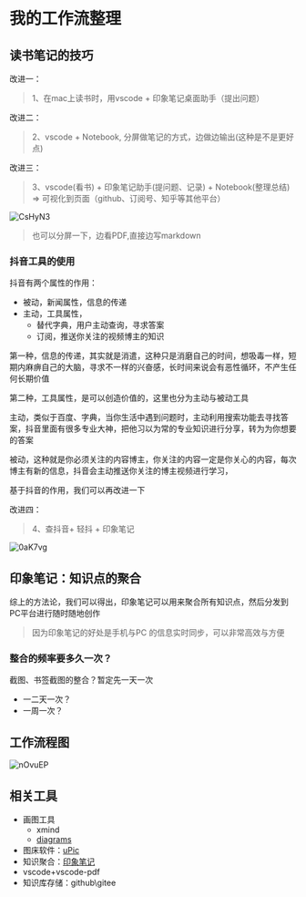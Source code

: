 # 我的工作流整理

## 读书笔记的技巧

改进一：
> 1、在mac上读书时，用vscode + 印象笔记桌面助手（提出问题）

改进二：
> 2、vscode + Notebook, 分屏做笔记的方式，边做边输出(这种是不是更好点)

改进三：
> 3、vscode(看书) + 印象笔记助手(提问题、记录) + Notebook(整理总结) => 可视化到页面（github、订阅号、知乎等其他平台）

![CsHyN3](https://gitee.com/meiminjun/picture/raw/master/uPic/CsHyN3.png)

> 也可以分屏一下，边看PDF,直接边写markdown

### 抖音工具的使用

抖音有两个属性的作用：

* 被动，新闻属性，信息的传递
* 主动，工具属性，
  * 替代字典，用户主动查询，寻求答案
  * 订阅，推送你关注的视频博主的知识

第一种，信息的传递，其实就是消遣，这种只是消磨自己的时间，想吸毒一样，短期内麻痹自己的大脑，寻求不一样的兴奋感，长时间来说会有恶性循环，不产生任何长期价值

第二种，工具属性，是可以创造价值的，这里也分为主动与被动工具

主动，类似于百度、字典，当你生活中遇到问题时，主动利用搜索功能去寻找答案，抖音里面有很多专业大神，把他习以为常的专业知识进行分享，转为为你想要的答案

被动，这种就是你必须关注的内容博主，你关注的内容一定是你关心的内容，每次博主有新的信息，抖音会主动推送你关注的博主视频进行学习，

基于抖音的作用，我们可以再改进一下

改进四：
> 4、查抖音+ 轻抖 + 印象笔记

![0aK7vg](https://gitee.com/meiminjun/picture/raw/master/uPic/0aK7vg.png)

## 印象笔记：知识点的聚合

综上的方法论，我们可以得出，印象笔记可以用来聚合所有知识点，然后分发到PC平台进行随时随地创作

> 因为印象笔记的好处是手机与PC 的信息实时同步，可以非常高效与方便

### 整合的频率要多久一次？

截图、书签截图的整合？暂定先一天一次

* 一二天一次？
* 一周一次？

## 工作流程图

![nOvuEP](https://gitee.com/meiminjun/picture/raw/master/uPic/nOvuEP.png)

## 相关工具

* 画图工具
  * xmind
  * [diagrams](https://www.diagrams.net/)
* 图床软件：[uPic](https://gitee.com/gee1k/uPic)
* 知识聚合：[印象笔记](https://www.yinxiang.com/)
* vscode+vscode-pdf
* 知识库存储：github\gitee
